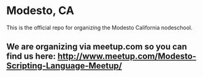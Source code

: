 # Modesto, CA
This is the official repo for organizing the Modesto California nodeschool.

## We are organizing via meetup.com so you can find us here: http://www.meetup.com/Modesto-Scripting-Language-Meetup/
